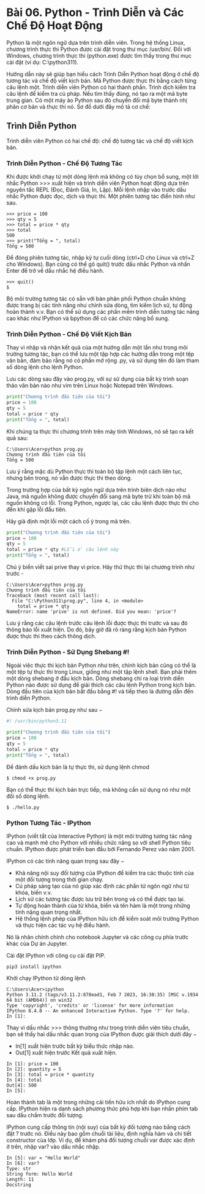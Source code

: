 # Bài 06. Python - Trình Diễn và Các Chế Độ Hoạt Động

Python là một ngôn ngữ dựa trên trình diễn viên. Trong hệ thống Linux, chương trình thực thi Python được cài đặt trong thư mục /usr/bin/. Đối với Windows, chương trình thực thi (python.exe) được tìm thấy trong thư mục cài đặt (ví dụ: C:\python311).

Hướng dẫn này sẽ giúp bạn hiểu cách Trình Diễn Python hoạt động ở chế độ tương tác và chế độ viết kịch bản. Mã Python được thực thi bằng cách từng câu lệnh một. Trình diễn viên Python có hai thành phần. Trình dịch kiểm tra câu lệnh để kiểm tra cú pháp. Nếu tìm thấy đúng, nó tạo ra một mã byte trung gian. Có một máy ảo Python sau đó chuyển đổi mã byte thành nhị phân cơ bản và thực thi nó. Sơ đồ dưới đây mô tả cơ chế:

## Trình Diễn Python

Trình diễn viên Python có hai chế độ: chế độ tương tác và chế độ viết kịch bản.

### Trình Diễn Python - Chế Độ Tương Tác

Khi được khởi chạy từ một dòng lệnh mà không có tùy chọn bổ sung, một lời nhắc Python >>> xuất hiện và trình diễn viên Python hoạt động dựa trên nguyên tắc REPL (Đọc, Đánh Giá, In, Lặp). Mỗi lệnh nhập vào trước dấu nhắc Python được đọc, dịch và thực thi. Một phiên tương tác điển hình như sau.

```
>>> price = 100
>>> qty = 5
>>> total = price * qty
>>> total
500
>>> print("Tổng = ", total)
Tổng = 500
```

Để đóng phiên tương tác, nhập ký tự cuối dòng (ctrl+D cho Linux và ctrl+Z cho Windows). Bạn cũng có thể gõ quit() trước dấu nhắc Python và nhấn Enter để trở về dấu nhắc hệ điều hành.

```
>>> quit()
$
```

Bộ môi trường tương tác có sẵn với bản phân phối Python chuẩn không được trang bị các tính năng như chỉnh sửa dòng, tìm kiếm lịch sử, tự động hoàn thành v.v. Bạn có thể sử dụng các phần mềm trình diễn tương tác nâng cao khác như IPython và bpython để có các chức năng bổ sung.

### Trình Diễn Python - Chế Độ Viết Kịch Bản

Thay vì nhập và nhận kết quả của một hướng dẫn một lần như trong môi trường tương tác, bạn có thể lưu một tập hợp các hướng dẫn trong một tệp văn bản, đảm bảo rằng nó có phần mở rộng .py, và sử dụng tên đó làm tham số dòng lệnh cho lệnh Python.

Lưu các dòng sau đây vào prog.py, với sự sử dụng của bất kỳ trình soạn thảo văn bản nào như vim trên Linux hoặc Notepad trên Windows.

```python
print("Chương trình đầu tiên của tôi")
price = 100
qty = 5
total = price * qty
print("Tổng = ", total)
```

Khi chúng ta thực thi chương trình trên máy tính Windows, nó sẽ tạo ra kết quả sau:

```
C:\Users\Acer>python prog.py
Chương trình đầu tiên của tôi
Tổng = 500
```

Lưu ý rằng mặc dù Python thực thi toàn bộ tập lệnh một cách liên tục, nhưng bên trong, nó vẫn được thực thi theo dòng.

Trong trường hợp của bất kỳ ngôn ngữ dựa trên trình biên dịch nào như Java, mã nguồn không được chuyển đổi sang mã byte trừ khi toàn bộ mã nguồn không có lỗi. Trong Python, ngược lại, các câu lệnh được thực thi cho đến khi gặp lỗi đầu tiên.

Hãy giả định một lỗi một cách cố ý trong mã trên.

```python
print("Chương trình đầu tiên của tôi")
price = 100
qty = 5
total = prive * qty #Lỗi ở câu lệnh này
print("Tổng = ", total)
```

Chú ý biến viết sai prive thay vì price. Hãy thử thực thi lại chương trình như trước -

```
C:\Users\Acer>python prog.py
Chương trình đầu tiên của tôi
Traceback (most recent call last):
  File "C:\Python311\prog.py", line 4, in <module>
    total = prive * qty
NameError: name 'prive' is not defined. Did you mean: 'price'?
```

Lưu ý rằng các câu lệnh trước câu lệnh lỗi được thực thi trước và sau đó thông báo lỗi xuất hiện. Do đó, bây giờ đã rõ ràng rằng kịch bản Python được thực thi theo cách thông dịch.

### Trình Diễn Python - Sử Dụng Shebang #!

Ngoài việc thực thi kịch bản Python như trên, chính kịch bản cũng có thể là một tệp tự thực thi trong Linux, giống như một tập lệnh shell. Bạn phải thêm một dòng shebang ở đầu kịch bản. Dòng shebang chỉ ra loại trình diễn Python nào được sử dụng để giải thích các câu lệnh Python trong kịch bản. Dòng đầu tiên của kịch bản bắt đầu bằng #! và tiếp theo là đường dẫn đến trình diễn Python.

Chỉnh sửa kịch bản prog.py như sau −

```python
#! /usr/bin/python3.11

print("Chương trình đầu tiên của tôi")
price = 100
qty = 5
total = price * qty
print("Tổng = ", total)
```

Để đánh dấu kịch bản là tự thực thi, sử dụng lệnh chmod

```
$ chmod +x prog.py
```

Bạn có thể thực thi kịch bản trực tiếp, mà không cần sử dụng nó như một đối số dòng lệnh.

```
$ ./hello.py
```

### Python Tương Tác - IPython

IPython (viết tắt của Interactive Python) là một môi trường tương tác nâng cao và mạnh mẽ cho Python với nhiều chức năng so với shell Python tiêu chuẩn. IPython được phát triển ban đầu bởi Fernando Perez vào năm 2001.

IPython có các tính năng quan trọng sau đây −

- Khả năng nội suy đối tượng của IPython để kiểm tra các thuộc tính của một đối tượng trong thời gian chạy.
- Cú pháp sáng tạo của nó giúp xác định các phần tử ngôn ngữ như từ khóa, biến v.v.
- Lịch sử các tương tác được lưu trữ bên trong và có thể được tạo lại.
- Tự động hoàn thành của từ khóa, biến và tên hàm là một trong những tính năng quan trọng nhất.
- Hệ thống lệnh phép của IPython hữu ích để kiểm soát môi trường Python và thực hiện các tác vụ hệ điều hành.

Nó là nhân chính chính cho notebook Jupyter và các công cụ phía trước khác của Dự án Jupyter.

Cài đặt IPython với công cụ cài đặt PIP.

```
pip3 install ipython
```

Khởi chạy IPython từ dòng lệnh

```
C:\Users\Acer>ipython
Python 3.11.2 (tags/v3.11.2:878ead1, Feb 7 2023, 16:38:35) [MSC v.1934
64 bit (AMD64)] on win32
Type 'copyright', 'credits' or 'license' for more information
IPython 8.4.0 -- An enhanced Interactive Python. Type '?' for help.
In [1]:
```

Thay vì dấu nhắc >>> thông thường như trong trình diễn viên tiêu chuẩn, bạn sẽ thấy hai dấu nhắc quan trọng của IPython được giải thích dưới đây −

- In[1] xuất hiện trước bất kỳ biểu thức nhập nào.
- Out[1] xuất hiện trước Kết quả xuất hiện.

```
In [1]: price = 100
In [2]: quantity = 5
In [3]: total = price * quantity
In [4]: total
Out[4]: 500
In [5]:
```

Hoàn thành tab là một trong những cải tiến hữu ích nhất do IPython cung cấp. IPython hiện ra danh sách phương thức phù hợp khi bạn nhấn phím tab sau dấu chấm trước đối tượng.

IPython cung cấp thông tin (nội suy) của bất kỳ đối tượng nào bằng cách đặt ? trước nó. Điều này bao gồm chuỗi tài liệu, định nghĩa hàm và chi tiết constructor của lớp. Ví dụ, để khám phá đối tượng chuỗi var được xác định ở trên, nhập var? vào dấu nhắc nhập.

```
In [5]: var = "Hello World"
In [6]: var?
Type: str
String form: Hello World
Length: 11
Docstring